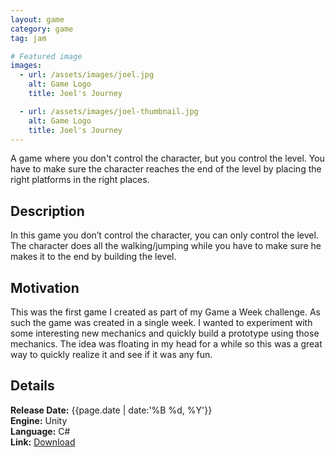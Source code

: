 ```yaml
---
layout: game
category: game
tag: jam

# Featured image
images:
  - url: /assets/images/joel.jpg
    alt: Game Logo
    title: Joel's Journey

  - url: /assets/images/joel-thumbnail.jpg
    alt: Game Logo
    title: Joel's Journey
---
```


A game where you don't control the character, but you control the level. You have to make sure the character reaches the end of the level by placing the right platforms in the right places.
<!--content-->

## Description
In this game you don’t control the character, you can only control the level. The character does all the walking/jumping while you have to make sure he makes it to the end by building the level.

## Motivation
This was the first game I created as part of my Game a Week challenge. As such the game was created in a single week. I wanted to experiment with some interesting new mechanics and quickly build a prototype using those mechanics. The idea was floating in my head for a while so this was a great way to quickly realize it and see if it was any fun.

## Details
**Release Date:** {{page.date | date:'%B %d, %Y'}}  
**Engine:** Unity  
**Language:** C#  
**Link:**  [Download](http://gamejolt.com/games/joel-s-journey/81121)
